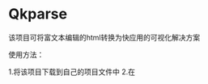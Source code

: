 # Qkparse
该项目可将富文本编辑的html转换为快应用的可视化解决方案


使用方法：

1.将该项目下载到自己的项目文件中
2.在<template>中导入并使用模板文件
<import name="wqs-content" src="../WxParse/wxParse.ux"></import>

<wqs-content node-data="{{article}}"></wqs-content>

3.在<script>中导入并使用js文件
var WxParse = require('../WxParse/WxParse.js')
  
  /**
* WxParse.wxParse(bindName , type, data, target,imagePadding)
* 1.bindName绑定的数据名(必填)
* 2.type可以为html或者md(必填)
* 3.data为传入的具体数据(必填)
* 4.target为Page对象,一般为this(必填)
* 5.imagePadding为当图片自适应是左右的单一padding(默认为0,可选)
*/
var that = this;
WxParse.wxParse('article', 'html', article, that, 5);

4.在<style>中导入css文件
@import "../wqs/WxParse/wxParse.css";
  

